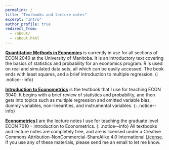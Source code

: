 ```yaml
---
permalink: /
title: "Textbooks and lecture notes"
excerpt: "Intro"
author_profile: true
redirect_from: 
  - /about/
  - /about.html
---
```

**[Quantitative Methods in Economics](https://rtgodwin.com/quantecon.pdf)** is currently in use for all sections of ECON 2040 at the University of Manitoba. It is an introductory text covering the basics of statistics and probability for an economics program. R is used on real and simulated data sets, all which can be easily accessed. The book ends with least squares, and a brief introduction to multiple regression.
{: .notice--info}

**[Introduction to Econometrics](https://rtgodwin.com/itroeconometrics.pdf)** is the textbook that I use for teaching ECON 3040. It begins with a brief review of statistics and probability, and then gets into topics such as multiple regression and omitted variable bias, dummy variables, non-linearities, and instrumental variables.
{: .notice--info}

**[Econometrics I](https://rtgodwin.com/econometrics1.pdf)** are the lecture notes I use for teaching the graduate level ECON 7010 - Introduction to Econometrics.
{: .notice--info}
All textbooks and lecture notes are completely free, and are is licensed under a Creative Commons Attribution-NonCommercial-ShareAlike 4.0 International [License](https://creativecommons.org/licenses/by-nc-sa/4.0/). If you use any of these materials, please send me an email to let me know.
